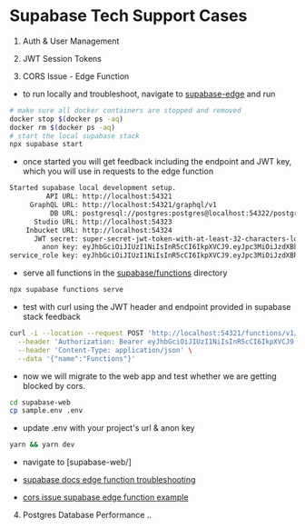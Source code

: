 # Supabase Tech Support Cases

1. Auth & User Management

2. JWT Session Tokens

3. CORS Issue - Edge Function
- to run locally and troubleshoot, navigate to [supabase-edge](./supabase-edge/) and run
```sh
# make sure all docker containers are stopped and removed
docker stop $(docker ps -aq)
docker rm $(docker ps -aq)
# start the local supabase stack
npx supabase start
```
- once started you will get feedback including the endpoint and JWT key, which you will use in requests to the edge function
```sh
Started supabase local development setup.
         API URL: http://localhost:54321
     GraphQL URL: http://localhost:54321/graphql/v1
          DB URL: postgresql://postgres:postgres@localhost:54322/postgres
      Studio URL: http://localhost:54323
    Inbucket URL: http://localhost:54324
      JWT secret: super-secret-jwt-token-with-at-least-32-characters-long
        anon key: eyJhbGciOiJIUzI1NiIsInR5cCI6IkpXVCJ9.eyJpc3MiOiJzdXBhYmFzZS1kZW1vIiwicm9sZSI6ImFub24iLCJleHAiOjE5ODM4MTI5OTZ9.CRXP1A7WOeoJeXxjNni43kdQwgnWNReilDMblYTn_I0
service_role key: eyJhbGciOiJIUzI1NiIsInR5cCI6IkpXVCJ9.eyJpc3MiOiJzdXBhYmFzZS1kZW1vIiwicm9sZSI6InNlcnZpY2Vfcm9sZSIsImV4cCI6MTk4MzgxMjk5Nn0.EGIM96RAZx35lJzdJsyH-qQwv8Hdp7fsn3W0YpN81IU
```
-  serve all functions in the [supabase/functions](./supabase-edge/supabase/functions/) directory
```sh
npx supabase functions serve
```
- test with curl using the JWT header and endpoint provided in supabase stack feedback
```sh
curl -i --location --request POST 'http://localhost:54321/functions/v1/cors' \
  --header 'Authorization: Bearer eyJhbGciOiJIUzI1NiIsInR5cCI6IkpXVCJ9.eyJpc3MiOiJzdXBhYmFzZS1kZW1vIiwicm9sZSI6ImFub24iLCJleHAiOjE5ODM4MTI5OTZ9.CRXP1A7WOeoJeXxjNni43kdQwgnWNReilDMblYTn_I0' \
  --header 'Content-Type: application/json' \
  --data '{"name":"Functions"}'
```
- now we will migrate to the web app and test whether we are getting blocked by cors. 
```sh
cd supabase-web 
cp sample.env .env
```
- update .env with your project's url & anon key
```sh
yarn && yarn dev
```
- navigate to [supabase-web/]


- [supabase docs edge function troubleshooting](https://supabase.com/docs/guides/functions/troubleshooting)
- [cors issue supabase edge function example](https://github.com/supabase/supabase/blob/master/examples/edge-functions/supabase/functions/browser-with-cors/index.ts)

4. Postgres Database Performance
..